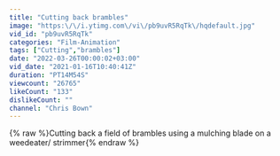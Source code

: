 ```yaml
---
title: "Cutting back brambles"
image: "https:\/\/i.ytimg.com\/vi\/pb9uvR5RqTk\/hqdefault.jpg"
vid_id: "pb9uvR5RqTk"
categories: "Film-Animation"
tags: ["Cutting","brambles"]
date: "2022-03-26T00:00:02+03:00"
vid_date: "2021-01-16T10:40:41Z"
duration: "PT14M54S"
viewcount: "26765"
likeCount: "133"
dislikeCount: ""
channel: "Chris Bown"
---
```

{% raw %}Cutting back a field of brambles using a mulching blade on a weedeater/ strimmer{% endraw %}
